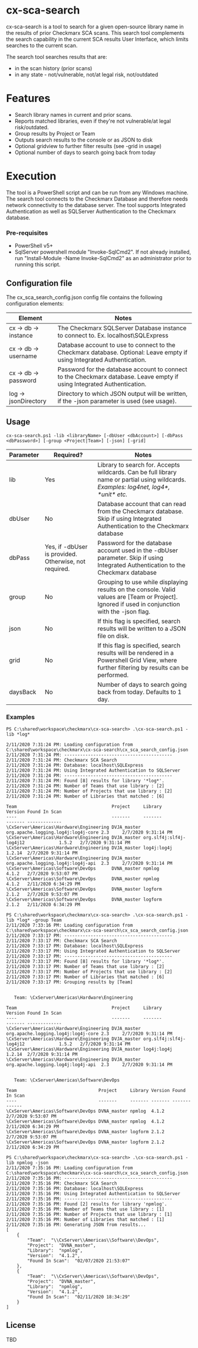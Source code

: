 # cx-sca-search

cx-sca-search is a tool to search for a given open-source library name in the results of prior Checkmarx SCA scans. This search tool complements the search capability in the current SCA results User Interface, which limits searches to the current scan.

The search tool searches results that are:
  - in the scan history (prior scans)
  - in any state - not/vulnerable, not/at legal risk, not/outdated
 
# Features

  - Search library names in current and prior scans.
  - Reports matched libraries, even if they're not vulnerable/at legal risk/outdated.
  - Group results by Project or Team
  - Outputs search results to the console or as JSON to disk
  - Optional gridview to further filter results (see -grid in usage)
  - Optional number of days to search going back from today

# Execution

The tool is a PowerShell script and can be run from any Windows machine.
The search tool connects to the Checkmarx Database and therefore needs network connectivity to the database server. The tool supports  Integrated Authentication as well as SQLServer Authentication to the Checkmarx database.

### Pre-requisites
- PowerShell v5+
- SqlServer powershell module "Invoke-SqlCmd2". If not already installed, run "Install-Module -Name Invoke-SqlCmd2" as an administrator prior to running this script.

## Configuration file

The cx_sca_search_config.json config file contains the following configuration elements:

| Element | Notes |
| ------ | ------ |
| cx -> db -> instance | The Checkmarx SQLServer Database instance to connect to. Ex. localhost\\SQLExpress |
| cx -> db -> username | Database account to use to connect to the Checkmarx database. Optional: Leave empty if using Integrated Authentication. |
| cx -> db -> password | Password for the database account to connect to the Checkmarx database. Leave empty if using Integrated Authentication. |
| log -> jsonDirectory | Directory to which JSON output will be written, if the -json parameter is used (see usage).  |

## Usage
```
cx-sca-search.ps1 -lib <libraryName> [-dbUser <dbAccount>] [-dbPass <dbPassword>] [-group <Project|Team>] [-json] [-grid] 
```

| Parameter | Required? | Notes |
| ------ | ------ | ------ |
| lib | Yes | Library to search for. Accepts wildcards. Can be full library name or partial using wildcards. *Examples: log4net, log4\*, \*unit\* etc.* |
| dbUser | No | Database account that can read from the Checkmarx database. Skip if using Integrated Authentication to the Checkmarx database |
| dbPass | Yes, if -dbUser is provided. Otherwise, not required. | Password for the database account used in the -dbUser parameter. Skip if using Integrated Authentication to the Checkmarx database |
| group | No | Grouping to use while displaying results on the console. Valid values are [Team or Project]. Ignored if used in conjunction with the -json flag. |
| json | No | If this flag is specified, search results will be written to a JSON file on disk. |
| grid | No | If this flag is specified, search results will be rendered in a Powershell Grid View, where further filtering by results can be performed. |
| daysBack | No | Number of days to search going back from today. Defaults to 1 day. |


### Examples

```
PS C:\shared\workspace\checkmarx\cx-sca-search> .\cx-sca-search.ps1 -lib *log*

2/11/2020 7:31:24 PM: Loading configuration from C:\shared\workspace\checkmarx\cx-sca-search\cx_sca_search_config.json
2/11/2020 7:31:24 PM: -----------------------------------------
2/11/2020 7:31:24 PM: Checkmarx SCA Search
2/11/2020 7:31:24 PM: Database: localhost\SQLExpress
2/11/2020 7:31:24 PM: Using Integrated Authentication to SQLServer
2/11/2020 7:31:24 PM: -----------------------------------------
2/11/2020 7:31:24 PM: Found [8] results for library '*log*'.
2/11/2020 7:31:24 PM: Number of Teams that use library : [2]
2/11/2020 7:31:24 PM: Number of Projects that use library : [2]
2/11/2020 7:31:24 PM: Number of Libraries that matched : [6]

Team                                    Project     Library                             Version Found In Scan
----                                    -------     -------                             ------- -------------
\CxServer\Americas\Hardware\Engineering DVJA_master org.apache.logging.log4j:log4j-core 2.3     2/7/2020 9:31:14 PM
\CxServer\Americas\Hardware\Engineering DVJA_master org.slf4j:slf4j-log4j12             1.5.2   2/7/2020 9:31:14 PM
\CxServer\Americas\Hardware\Engineering DVJA_master log4j:log4j                         1.2.14  2/7/2020 9:31:14 PM
\CxServer\Americas\Hardware\Engineering DVJA_master org.apache.logging.log4j:log4j-api  2.3     2/7/2020 9:31:14 PM
\CxServer\Americas\Software\DevOps      DVNA_master npmlog                              4.1.2   2/7/2020 9:53:07 PM
\CxServer\Americas\Software\DevOps      DVNA_master npmlog                              4.1.2   2/11/2020 6:34:29 PM
\CxServer\Americas\Software\DevOps      DVNA_master logform                             2.1.2   2/7/2020 9:53:07 PM
\CxServer\Americas\Software\DevOps      DVNA_master logform                             2.1.2   2/11/2020 6:34:29 PM
```

```
PS C:\shared\workspace\checkmarx\cx-sca-search> .\cx-sca-search.ps1 -lib *log* -group Team
2/11/2020 7:33:16 PM: Loading configuration from C:\shared\workspace\checkmarx\cx-sca-search\cx_sca_search_config.json
2/11/2020 7:33:17 PM: -----------------------------------------
2/11/2020 7:33:17 PM: Checkmarx SCA Search
2/11/2020 7:33:17 PM: Database: localhost\SQLExpress
2/11/2020 7:33:17 PM: Using Integrated Authentication to SQLServer
2/11/2020 7:33:17 PM: -----------------------------------------
2/11/2020 7:33:17 PM: Found [8] results for library '*log*'.
2/11/2020 7:33:17 PM: Number of Teams that use library : [2]
2/11/2020 7:33:17 PM: Number of Projects that use library : [2]
2/11/2020 7:33:17 PM: Number of Libraries that matched : [6]
2/11/2020 7:33:17 PM: Grouping results by [Team]


   Team: \CxServer\Americas\Hardware\Engineering

Team                                    Project     Library                             Version Found In Scan
----                                    -------     -------                             ------- -------------
\CxServer\Americas\Hardware\Engineering DVJA_master org.apache.logging.log4j:log4j-core 2.3     2/7/2020 9:31:14 PM
\CxServer\Americas\Hardware\Engineering DVJA_master org.slf4j:slf4j-log4j12             1.5.2   2/7/2020 9:31:14 PM
\CxServer\Americas\Hardware\Engineering DVJA_master log4j:log4j                         1.2.14  2/7/2020 9:31:14 PM
\CxServer\Americas\Hardware\Engineering DVJA_master org.apache.logging.log4j:log4j-api  2.3     2/7/2020 9:31:14 PM


   Team: \CxServer\Americas\Software\DevOps

Team                               Project     Library Version Found In Scan
----                               -------     ------- ------- -------------
\CxServer\Americas\Software\DevOps DVNA_master npmlog  4.1.2   2/7/2020 9:53:07 PM
\CxServer\Americas\Software\DevOps DVNA_master npmlog  4.1.2   2/11/2020 6:34:29 PM
\CxServer\Americas\Software\DevOps DVNA_master logform 2.1.2   2/7/2020 9:53:07 PM
\CxServer\Americas\Software\DevOps DVNA_master logform 2.1.2   2/11/2020 6:34:29 PM
```

```
PS C:\shared\workspace\checkmarx\cx-sca-search> .\cx-sca-search.ps1 -lib npmlog -json
2/11/2020 7:35:16 PM: Loading configuration from C:\shared\workspace\checkmarx\cx-sca-search\cx_sca_search_config.json
2/11/2020 7:35:16 PM: -----------------------------------------
2/11/2020 7:35:16 PM: Checkmarx SCA Search
2/11/2020 7:35:16 PM: Database: localhost\SQLExpress
2/11/2020 7:35:16 PM: Using Integrated Authentication to SQLServer
2/11/2020 7:35:16 PM: -----------------------------------------
2/11/2020 7:35:16 PM: Found [2] results for library 'npmlog'.
2/11/2020 7:35:16 PM: Number of Teams that use library : [1]
2/11/2020 7:35:16 PM: Number of Projects that use library : [1]
2/11/2020 7:35:16 PM: Number of Libraries that matched : [1]
2/11/2020 7:35:16 PM: Generating JSON from results...
[
    {
        "Team":  "\\CxServer\\Americas\\Software\\DevOps",
        "Project":  "DVNA_master",
        "Library":  "npmlog",
        "Version":  "4.1.2",
        "Found In Scan":  "02/07/2020 21:53:07"
    },
    {
        "Team":  "\\CxServer\\Americas\\Software\\DevOps",
        "Project":  "DVNA_master",
        "Library":  "npmlog",
        "Version":  "4.1.2",
        "Found In Scan":  "02/11/2020 18:34:29"
    }
]
```

License
----

TBD
